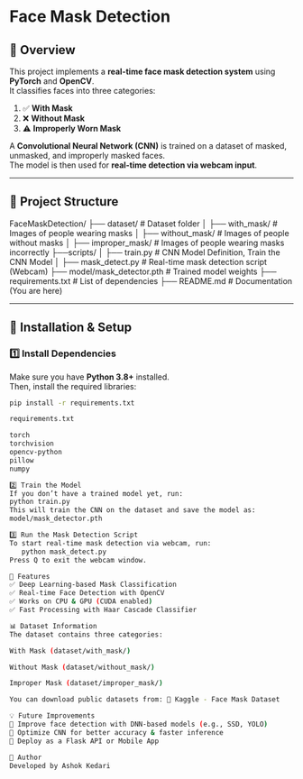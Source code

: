 # Face Mask Detection

## 📌 Overview
This project implements a **real-time face mask detection system** using **PyTorch** and **OpenCV**.  
It classifies faces into three categories:
1. ✅ **With Mask**
2. ❌ **Without Mask**
3. ⚠ **Improperly Worn Mask**  

A **Convolutional Neural Network (CNN)** is trained on a dataset of masked, unmasked, and improperly masked faces.  
The model is then used for **real-time detection via webcam input**.

---

## 📂 Project Structure
FaceMaskDetection/
├── dataset/ # Dataset folder 
│ ├── with_mask/ # Images of people wearing masks 
│ ├── without_mask/ # Images of people without masks 
│ ├── improper_mask/ # Images of people wearing masks incorrectly 
├──scripts/
│ ├── train.py # CNN Model Definition, Train the CNN Model
│ ├── mask_detect.py # Real-time mask detection script (Webcam)
├── model/mask_detector.pth # Trained model weights
├── requirements.txt # List of dependencies 
├── README.md # Documentation (You are here)

---

## 🔧 Installation & Setup

### **1️⃣ Install Dependencies**
Make sure you have **Python 3.8+** installed.  
Then, install the required libraries:
```bash
pip install -r requirements.txt

requirements.txt

torch
torchvision
opencv-python
pillow
numpy

2️⃣ Train the Model
If you don’t have a trained model yet, run:
python train.py
This will train the CNN on the dataset and save the model as:
model/mask_detector.pth

3️⃣ Run the Mask Detection Script
To start real-time mask detection via webcam, run:
   python mask_detect.py
Press Q to exit the webcam window.

🎯 Features
✅ Deep Learning-based Mask Classification
✅ Real-time Face Detection with OpenCV
✅ Works on CPU & GPU (CUDA enabled)
✅ Fast Processing with Haar Cascade Classifier

📊 Dataset Information
The dataset contains three categories:

With Mask (dataset/with_mask/)

Without Mask (dataset/without_mask/)

Improper Mask (dataset/improper_mask/)

You can download public datasets from: 🔗 Kaggle - Face Mask Dataset

💡 Future Improvements
🔹 Improve face detection with DNN-based models (e.g., SSD, YOLO)
🔹 Optimize CNN for better accuracy & faster inference
🔹 Deploy as a Flask API or Mobile App

📝 Author
Developed by Ashok Kedari








